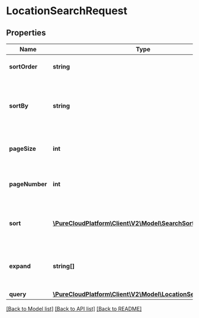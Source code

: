 # LocationSearchRequest

## Properties
Name | Type | Description | Notes
------------ | ------------- | ------------- | -------------
**sortOrder** | **string** | The sort order for results | [optional] 
**sortBy** | **string** | The field in the resource that you want to sort the results by | [optional] 
**pageSize** | **int** | The number of results per page | [optional] 
**pageNumber** | **int** | The page of resources you want to retrieve | [optional] 
**sort** | [**\PureCloudPlatform\Client\V2\Model\SearchSort[]**](SearchSort.md) | Multi-value sort order, list of multiple sort values | [optional] 
**expand** | **string[]** | Provides more details about a specified resource | [optional] 
**query** | [**\PureCloudPlatform\Client\V2\Model\LocationSearchCriteria[]**](LocationSearchCriteria.md) |  | [optional] 

[[Back to Model list]](../README.md#documentation-for-models) [[Back to API list]](../README.md#documentation-for-api-endpoints) [[Back to README]](../README.md)


